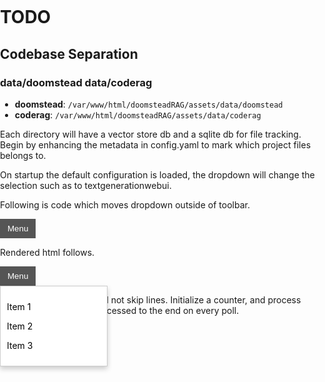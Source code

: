 # TODO

## Codebase Separation

### data/doomstead data/coderag
- **doomstead**: `/var/www/html/doomsteadRAG/assets/data/doomstead`  
- **coderag**: `/var/www/html/doomsteadRAG/assets/data/coderag`  

Each directory will have a vector store db and a sqlite db for file tracking.  Begin 
by enhancing the metadata in config.yaml to mark which project files belongs to.

On startup the default configuration is loaded, the dropdown will change the selection such as 
to textgenerationwebui.



Following is code which moves dropdown outside of toolbar.

<!DOCTYPE html>
<html lang="en">
<head>
  <meta charset="UTF-8">
  <title>Dropdown Outside Toolbar</title>
  <style>
    body {
      margin: 0;
      padding: 0;
    }

    .toolbar {
      position: relative;
      overflow: hidden;
      background: #333;
      color: white;
      padding: 10px;
      height: 50px;
    }

    #menu-button {
      position: relative;
      padding: 8px 12px;
      background: #555;
      border: none;
      color: white;
      cursor: pointer;
    }

    .dropdown-menu {
      position: absolute;
      display: none;
      background: white;
      color: black;
      border: 1px solid #ccc;
      padding: 10px;
      min-width: 150px;
      z-index: 9999;
      box-shadow: 0 4px 8px rgba(0,0,0,0.2);
    }
  </style>
</head>
<body>

  <div class="toolbar">
    <button id="menu-button">Menu</button>
  </div>

  <div class="dropdown-menu" id="menu-dropdown">
    <p>Item 1</p>
    <p>Item 2</p>
    <p>Item 3</p>
  </div>

  <script>
    const button = document.getElementById('menu-button')
    const dropdown = document.getElementById('menu-dropdown')

    button.addEventListener('mouseenter', () => {
      const rect = button.getBoundingClientRect()
      dropdown.style.left = rect.left + 'px'
      dropdown.style.top = rect.bottom + 'px'
      dropdown.style.display = 'block'
    })

    button.addEventListener('mouseleave', () => {
      setTimeout(() => {
        if (!dropdown.matches(':hover')) {
          dropdown.style.display = 'none'
        }
      }, 100)
    })

    dropdown.addEventListener('mouseleave', () => {
      dropdown.style.display = 'none'
    })

    dropdown.addEventListener('mouseenter', () => {
      dropdown.style.display = 'block'
    })
  </script>

</body>
</html>

Rendered html follows.

<body>
  <div class="toolbar">
    <button id="menu-button">Menu</button>
  </div>

  <div class="dropdown-menu" id="menu-dropdown" style="left: [X]px; top: [Y]px; display: block;">
    <p>Item 1</p>
    <p>Item 2</p>
    <p>Item 3</p>
  </div>
</body>


Monitoring last line should not skip lines.  Initialize a counter, and process lines from the last line processed to 
the end on every poll.